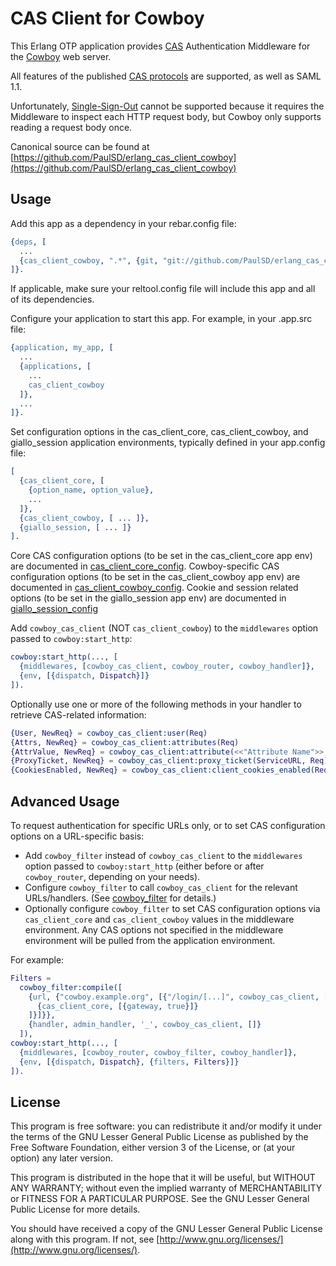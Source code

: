 # CAS Client for Cowboy

This Erlang OTP application provides [CAS](http://www.jasig.org/cas) Authentication Middleware for the [Cowboy](https://githb.com/extend/cowboy) web server.

All features of the published [CAS protocols](http://www.jasig.org/cas/protocol) are supported, as well as SAML 1.1.

Unfortunately, [Single-Sign-Out](https://wiki.jasig.org/display/CASUM/Single+Sign+Out) cannot be supported because it requires the Middleware to inspect each HTTP request body, but Cowboy only supports reading a request body once.

Canonical source can be found at [https://github.com/PaulSD/erlang_cas_client_cowboy](https://github.com/PaulSD/erlang_cas_client_cowboy)

## Usage

Add this app as a dependency in your rebar.config file:

```erlang
{deps, [
  ...
  {cas_client_cowboy, ".*", {git, "git://github.com/PaulSD/erlang_cas_client_cowboy.git"}}
]}.
```

If applicable, make sure your reltool.config file will include this app and all of its dependencies.

Configure your application to start this app.  For example, in your .app.src file:

```erlang
{application, my_app, [
  ...
  {applications, [
    ...
    cas_client_cowboy
  ]},
  ...
]}.
```

Set configuration options in the cas_client_core, cas_client_cowboy, and giallo_session application environments, typically defined in your app.config file:

```erlang
[
  {cas_client_core, [
    {option_name, option_value},
    ...
  ]},
  {cas_client_cowboy, [ ... ]},
  {giallo_session, [ ... ]}
].
```

Core CAS configuration options (to be set in the cas_client_core app env) are documented in [cas_client_core_config](https://github.com/PaulSD/erlang_cas_client_core/blob/master/src/cas_client_core_config.erl>).  Cowboy-specific CAS configuration options (to be set in the cas_client_cowboy app env) are documented in [cas_client_cowboy_config](blob/master/src/cas_client_cowboy_config.erl).  Cookie and session related options (to be set in the giallo_session app env) are documented in [giallo_session_config](https://github.com/kivra/giallo_session/blob/master/src/giallo_session_config.erl)

Add `cowboy_cas_client` (NOT `cas_client_cowboy`) to the `middlewares` option passed to `cowboy:start_http`:

```erlang
cowboy:start_http(..., [
  {middlewares, [cowboy_cas_client, cowboy_router, cowboy_handler]},
  {env, [{dispatch, Dispatch}]}
]).
```

Optionally use one or more of the following methods in your handler to retrieve CAS-related information:

```erlang
{User, NewReq} = cowboy_cas_client:user(Req)
{Attrs, NewReq} = cowboy_cas_client:attributes(Req)
{AttrValue, NewReq} = cowboy_cas_client:attribute(<<"Attribute Name">>, Req)
{ProxyTicket, NewReq} = cowboy_cas_client:proxy_ticket(ServiceURL, Req)
{CookiesEnabled, NewReq} = cowboy_cas_client:client_cookies_enabled(Req)
```

## Advanced Usage

To request authentication for specific URLs only, or to set CAS configuration options on a URL-specific basis:
* Add `cowboy_filter` instead of `cowboy_cas_client` to the `middlewares` option passed to `cowboy:start_http` (either before or after `cowboy_router`, depending on your needs).
* Configure `cowboy_filter` to call `cowboy_cas_client` for the relevant URLs/handlers.  (See [cowboy_filter](blob/master/src/cowboy_filter.erl) for details.)
* Optionally configure `cowboy_filter` to set CAS configuration options via `cas_client_core` and `cas_client_cowboy` values in the middleware environment.  Any CAS options not specified in the middleware environment will be pulled from the application environment.

For example:

```erlang
Filters =
  cowboy_filter:compile([
    {url, {"cowboy.example.org", [{"/login/[...]", cowboy_cas_client, [
      {cas_client_core, [{gateway, true}]}
    ]}]}},
    {handler, admin_handler, '_', cowboy_cas_client, []}
  ]),
cowboy:start_http(..., [
  {middlewares, [cowboy_router, cowboy_filter, cowboy_handler]},
  {env, [{dispatch, Dispatch}, {filters, Filters}]}
]).
```

## License

This program is free software: you can redistribute it and/or modify it under the terms of the GNU Lesser General Public License as published by the Free Software Foundation, either version 3 of the License, or (at your option) any later version.

This program is distributed in the hope that it will be useful, but WITHOUT ANY WARRANTY; without even the implied warranty of MERCHANTABILITY or FITNESS FOR A PARTICULAR PURPOSE.  See the GNU Lesser General Public License for more details.

You should have received a copy of the GNU Lesser General Public License along with this program.  If not, see [http://www.gnu.org/licenses/](http://www.gnu.org/licenses/).

